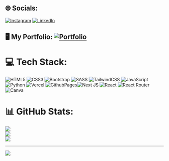 
## 🌐 Socials:
[![Instagram](https://img.shields.io/badge/Instagram-%23E4405F.svg?logo=Instagram&logoColor=white)](https://instagram.com/https://www.instagram.com/dasari_yaswanthh/) [![LinkedIn](https://img.shields.io/badge/LinkedIn-%230077B5.svg?logo=linkedin&logoColor=white)](https://www.linkedin.com/in/dasari-srinivasa-yaswanth-7a752619b/) 

## 🖥️ My Portfolio: [![Portfolio](https://img.shields.io/badge/My_Portfolio-%231DA1F2.svg?style=for-the-badge&logo=About.me&logoColor=white)](<https://www.yaswanthdasari.in/>)


# 💻 Tech Stack:
![HTML5](https://img.shields.io/badge/html5-%23E34F26.svg?style=for-the-badge&logo=html5&logoColor=white) ![CSS3](https://img.shields.io/badge/css3-%231572B6.svg?style=for-the-badge&logo=css3&logoColor=white)  ![Bootstrap](https://img.shields.io/badge/bootstrap-%238511FA.svg?style=for-the-badge&logo=bootstrap&logoColor=white)   ![SASS](https://img.shields.io/badge/SASS-hotpink.svg?style=for-the-badge&logo=SASS&logoColor=white) ![TailwindCSS](https://img.shields.io/badge/tailwindcss-%2338B2AC.svg?style=for-the-badge&logo=tailwind-css&logoColor=white) ![JavaScript](https://img.shields.io/badge/javascript-%23323330.svg?style=for-the-badge&logo=javascript&logoColor=%23F7DF1E) ![Python](https://img.shields.io/badge/python-3670A0?style=for-the-badge&logo=python&logoColor=ffdd54) ![Vercel](https://img.shields.io/badge/vercel-%23000000.svg?style=for-the-badge&logo=vercel&logoColor=white) ![GithubPages](https://img.shields.io/badge/github%20pages-121013?style=for-the-badge&logo=github&logoColor=white)![Next JS](https://img.shields.io/badge/Next-black?style=for-the-badge&logo=next.js&logoColor=white) ![React](https://img.shields.io/badge/react-%2320232a.svg?style=for-the-badge&logo=react&logoColor=%2361DAFB) ![React Router](https://img.shields.io/badge/React_Router-CA4245?style=for-the-badge&logo=react-router&logoColor=white) ![Canva](https://img.shields.io/badge/Canva-%2300C4CC.svg?style=for-the-badge&logo=Canva&logoColor=white)
# 📊 GitHub Stats:
![](https://github-readme-stats.vercel.app/api?username=DSYaswanth777&theme=react&hide_border=false&include_all_commits=true&count_private=true)<br/>
![](https://github-readme-streak-stats.herokuapp.com/?user=DSYaswanth777&theme=react&hide_border=false)<br/>
![](https://github-readme-stats.vercel.app/api/top-langs/?username=DSYaswanth777&theme=react&hide_border=false&include_all_commits=true&count_private=true&layout=compact)

---
[![](https://visitcount.itsvg.in/api?id=DSYaswanth777&icon=0&color=1)](https://visitcount.itsvg.in)
